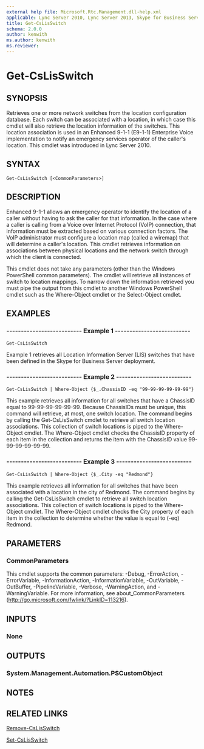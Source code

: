 ```yaml
---
external help file: Microsoft.Rtc.Management.dll-help.xml
applicable: Lync Server 2010, Lync Server 2013, Skype for Business Server 2015, Skype for Business Server 2019
title: Get-CsLisSwitch
schema: 2.0.0
author: kenwith
ms.author: kenwith
ms.reviewer:
---
```


# Get-CsLisSwitch

## SYNOPSIS
Retrieves one or more network switches from the location configuration database.
Each switch can be associated with a location, in which case this cmdlet will also retrieve the location information of the switches.
This location association is used in an Enhanced 9-1-1 (E9-1-1) Enterprise Voice implementation to notify an emergency services operator of the caller's location.
This cmdlet was introduced in Lync Server 2010.


## SYNTAX

```
Get-CsLisSwitch [<CommonParameters>]
```

## DESCRIPTION
Enhanced 9-1-1 allows an emergency operator to identify the location of a caller without having to ask the caller for that information.
In the case where a caller is calling from a Voice over Internet Protocol (VoIP) connection, that information must be extracted based on various connection factors.
The VoIP administrator must configure a location map (called a wiremap) that will determine a caller's location.
This cmdlet retrieves information on associations between physical locations and the network switch through which the client is connected.

This cmdlet does not take any parameters (other than the Windows PowerShell common parameters).
The cmdlet will retrieve all instances of switch to location mappings.
To narrow down the information retrieved you must pipe the output from this cmdlet to another Windows PowerShell cmdlet such as the Where-Object cmdlet or the Select-Object cmdlet.


## EXAMPLES

### -------------------------- Example 1 --------------------------
```
Get-CsLisSwitch
```

Example 1 retrieves all Location Information Server (LIS) switches that have been defined in the Skype for Business Server deployment.

### -------------------------- Example 2 --------------------------
```
Get-CsLisSwitch | Where-Object {$_.ChassisID -eq "99-99-99-99-99-99"}
```

This example retrieves all information for all switches that have a ChassisID equal to 99-99-99-99-99-99.
Because ChassisIDs must be unique, this command will retrieve, at most, one switch location.
The command begins by calling the Get-CsLisSwitch cmdlet to retrieve all switch location associations.
This collection of switch locations is piped to the Where-Object cmdlet.
The Where-Object cmdlet checks the ChassisID property of each item in the collection and returns the item with the ChassisID value 99-99-99-99-99-99.

### -------------------------- Example 3 --------------------------
```
Get-CsLisSwitch | Where-Object {$_.City -eq "Redmond"}
```

This example retrieves all information for all switches that have been associated with a location in the city of Redmond.
The command begins by calling the Get-CsLisSwitch cmdlet to retrieve all switch location associations.
This collection of switch locations is piped to the Where-Object cmdlet.
The Where-Object cmdlet checks the City property of each item in the collection to determine whether the value is equal to (-eq) Redmond.


## PARAMETERS

### CommonParameters
This cmdlet supports the common parameters: -Debug, -ErrorAction, -ErrorVariable, -InformationAction, -InformationVariable, -OutVariable, -OutBuffer, -PipelineVariable, -Verbose, -WarningAction, and -WarningVariable. For more information, see about_CommonParameters (http://go.microsoft.com/fwlink/?LinkID=113216).


## INPUTS

### None


## OUTPUTS

### System.Management.Automation.PSCustomObject


## NOTES


## RELATED LINKS

[Remove-CsLisSwitch](Remove-CsLisSwitch.md)

[Set-CsLisSwitch](Set-CsLisSwitch.md)

